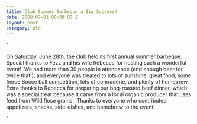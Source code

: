 ```yaml
---
title: Club Summer Barbeque a Big Success!
date: 2008-07-01 00:00:00 Z
layout: post
category: Old
---
```


"<p>On Saturday&#44; June 28th&#44; the club held its first annual summer barbeque.&nbsp; Special thanks to Fezz and his wife Rebecca for hosting such a wonderful event!&nbsp; We had more than 30 people in attendance (and enough beer for twice that!)&#44; and everyone was treated to lots of sunshine&#44; great food&#44; some fierce Bocce ball competition&#44; lots of comraderie&#44; and plenty of homebrew.&nbsp; Extra thanks to Rebecca for preparing our bbq-roasted beef dinner&#44; which was a special treat because it came from a local organic producer that uses feed from Wild Rose grains.&nbsp; Thanks to everyone who contributed appetizers&#44; snacks&#44; side-dishes&#44; and homebrew to the event!</p>"
